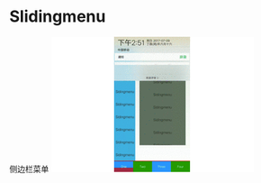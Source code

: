 # Slidingmenu
侧边栏菜单
![image](https://github.com/wjiangwhut/Slidingmenu/blob/master/slidingmenu.gif)
